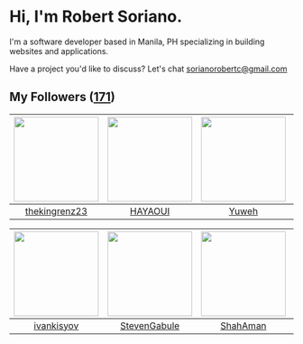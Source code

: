 # Hi, I'm Robert Soriano.
I'm a software developer based in Manila, PH specializing in building websites and applications.

Have a project you'd like to discuss?
Let's chat <a href="mailto:=sorianorobertc@gmail.com?Subject=Hello" target="_top">sorianorobertc@gmail.com</a>

## My Followers ([171](https://github.com/sorxrob?tab=followers))

| <img src="https://avatars0.githubusercontent.com/u/24559541?v=4" width="150" height="150" /> | <img src="https://avatars2.githubusercontent.com/u/58746117?v=4" width="150" height="150" /> | <img src="https://avatars1.githubusercontent.com/u/13888326?v=4" width="150" height="150" /> | <img src="https://avatars3.githubusercontent.com/u/46466728?v=4" width="150" height="150" /> |
| :------------------------------------------------------------------------------------------: | :------------------------------------------------------------------------------------------: | :------------------------------------------------------------------------------------------: | :------------------------------------------------------------------------------------------: |
|                       [thekingrenz23](https://github.com/thekingrenz23)                      |                             [HAYAOUI](https://github.com/HAYAOUI)                            |                               [Yuweh](https://github.com/Yuweh)                              |                           [ckmirafss](https://github.com/ckmirafss)                          |

| <img src="https://avatars3.githubusercontent.com/u/14821791?v=4" width="150" height="150" /> | <img src="https://avatars0.githubusercontent.com/u/16333428?v=4" width="150" height="150" /> | <img src="https://avatars1.githubusercontent.com/u/15168293?v=4" width="150" height="150" /> | <img src="https://avatars3.githubusercontent.com/u/22251753?v=4" width="150" height="150" /> |
| :------------------------------------------------------------------------------------------: | :------------------------------------------------------------------------------------------: | :------------------------------------------------------------------------------------------: | :------------------------------------------------------------------------------------------: |
|                          [ivankisyov](https://github.com/ivankisyov)                         |                        [StevenGabule](https://github.com/StevenGabule)                       |                            [ShahAman](https://github.com/ShahAman)                           |                           [moonfries](https://github.com/moonfries)                          |